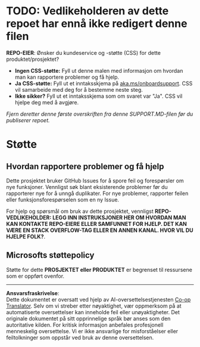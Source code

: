<!--
CO_OP_TRANSLATOR_METADATA:
{
  "original_hash": "b7244261ee19497082edf33bcce64717",
  "translation_date": "2025-09-03T23:07:21+00:00",
  "source_file": "SUPPORT.md",
  "language_code": "no"
}
-->
# TODO: Vedlikeholderen av dette repoet har ennå ikke redigert denne filen

**REPO-EIER**: Ønsker du kundeservice og -støtte (CSS) for dette produktet/prosjektet?

- **Ingen CSS-støtte:** Fyll ut denne malen med informasjon om hvordan man kan rapportere problemer og få hjelp.
- **Ja CSS-støtte:** Fyll ut et inntaksskjema på [aka.ms/onboardsupport](https://aka.ms/onboardsupport). CSS vil samarbeide med deg for å bestemme neste steg.
- **Ikke sikker?** Fyll ut et inntaksskjema som om svaret var "Ja". CSS vil hjelpe deg med å avgjøre.

*Fjern deretter denne første overskriften fra denne SUPPORT.MD-filen før du publiserer repoet.*

# Støtte

## Hvordan rapportere problemer og få hjelp  

Dette prosjektet bruker GitHub Issues for å spore feil og forespørsler om nye funksjoner. Vennligst søk blant eksisterende 
problemer før du rapporterer nye for å unngå duplikater. For nye problemer, rapporter feilen eller 
funksjonsforespørselen som en ny Issue.

For hjelp og spørsmål om bruk av dette prosjektet, vennligst **REPO-VEDLIKEHOLDER: LEGG INN INSTRUKSJONER HER 
OM HVORDAN MAN KAN KONTAKTE REPO-EIERE ELLER SAMFUNNET FOR HJELP. DET KAN VÆRE EN STACK OVERFLOW-TAG ELLER EN ANNEN
KANAL. HVOR VIL DU HJELPE FOLK?**.

## Microsofts støttepolicy  

Støtte for dette **PROSJEKTET eller PRODUKTET** er begrenset til ressursene som er oppført ovenfor.

---

**Ansvarsfraskrivelse**:  
Dette dokumentet er oversatt ved hjelp av AI-oversettelsestjenesten [Co-op Translator](https://github.com/Azure/co-op-translator). Selv om vi streber etter nøyaktighet, vær oppmerksom på at automatiserte oversettelser kan inneholde feil eller unøyaktigheter. Det originale dokumentet på sitt opprinnelige språk bør anses som den autoritative kilden. For kritisk informasjon anbefales profesjonell menneskelig oversettelse. Vi er ikke ansvarlige for misforståelser eller feiltolkninger som oppstår ved bruk av denne oversettelsen.